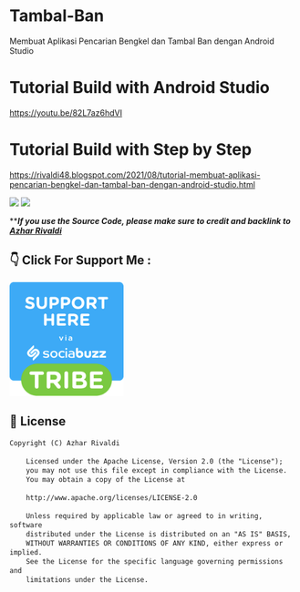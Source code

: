 # Tambal-Ban
Membuat Aplikasi Pencarian Bengkel dan Tambal Ban dengan Android Studio

# Tutorial Build with Android Studio
https://youtu.be/82L7az6hdVI

# Tutorial Build with Step by Step
https://rivaldi48.blogspot.com/2021/08/tutorial-membuat-aplikasi-pencarian-bengkel-dan-tambal-ban-dengan-android-studio.html

<img src="https://1.bp.blogspot.com/-uqg5nhCKJ2U/YQtg6vVPzCI/AAAAAAAAICA/RylKV14gsIYJ3Z8QJFpmAjx2ykr-8e_cgCLcBGAsYHQ/s2048/HiShoot_20210805_095342.png" data-canonical-src="https://1.bp.blogspot.com/-uqg5nhCKJ2U/YQtg6vVPzCI/AAAAAAAAICA/RylKV14gsIYJ3Z8QJFpmAjx2ykr-8e_cgCLcBGAsYHQ/s2048/HiShoot_20210805_095342.png" style="max-width:100%;">

<img src="https://1.bp.blogspot.com/-JdspKIdfZeo/YQtg6tBdueI/AAAAAAAAIB8/PT57mYR5wTEz_Uwd5djairTy85ANSo3wQCLcBGAsYHQ/s2048/HiShoot_20210805_095352.png" data-canonical-src="https://1.bp.blogspot.com/-JdspKIdfZeo/YQtg6tBdueI/AAAAAAAAIB8/PT57mYR5wTEz_Uwd5djairTy85ANSo3wQCLcBGAsYHQ/s2048/HiShoot_20210805_095352.png" style="max-width:100%;">

*****If you use the Source Code, please make sure to credit and backlink to [Azhar Rivaldi](https://rivaldi48.blogspot.com/)***

## 👇 Click For Support Me :
<a href="https://sociabuzz.com/azharrvldi_/donate"> 
<img src="https://github.com/AzharRivaldi/AzharRivaldi/blob/master/Support%20Here.png" width="200" height="200"></a>

## 📄 License

```
Copyright (C) Azhar Rivaldi

    Licensed under the Apache License, Version 2.0 (the "License");
    you may not use this file except in compliance with the License.
    You may obtain a copy of the License at

    http://www.apache.org/licenses/LICENSE-2.0

    Unless required by applicable law or agreed to in writing, software
    distributed under the License is distributed on an "AS IS" BASIS,
    WITHOUT WARRANTIES OR CONDITIONS OF ANY KIND, either express or implied.
    See the License for the specific language governing permissions and
    limitations under the License.

```
